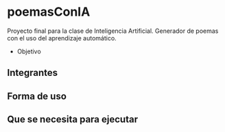 # poemasConIA
Proyecto final para la clase de Inteligencia Artificial. Generador de poemas con el uso del aprendizaje automático.

- Objetivo

## Integrantes

## Forma de uso

## Que se necesita para ejecutar